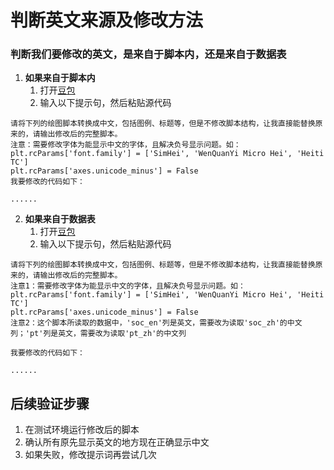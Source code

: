
 # 判断英文来源及修改方法

### 判断我们要修改的英文，是来自于脚本内，还是来自于数据表

1. **如果来自于脚本内**
   1. 打开[豆包](https://www.doubao.com/chat/)
   2. 输入以下提示句，然后粘贴源代码
```
请将下列的绘图脚本转换成中文，包括图例、标题等，但是不修改脚本结构，让我直接能替换原来的，请输出修改后的完整脚本。
注意：需要修改字体为能显示中文的字体，且解决负号显示问题。如：
plt.rcParams['font.family'] = ['SimHei', 'WenQuanYi Micro Hei', 'Heiti TC']
plt.rcParams['axes.unicode_minus'] = False
我要修改的代码如下：

......

```

2. **如果来自于数据表**
   1. 打开[豆包](https://www.doubao.com/chat/)
   2. 输入以下提示句，然后粘贴源代码
```
请将下列的绘图脚本转换成中文，包括图例、标题等，但是不修改脚本结构，让我直接能替换原来的，请输出修改后的完整脚本。
注意1：需要修改字体为能显示中文的字体，且解决负号显示问题。如：
plt.rcParams['font.family'] = ['SimHei', 'WenQuanYi Micro Hei', 'Heiti TC']
plt.rcParams['axes.unicode_minus'] = False
注意2：这个脚本所读取的数据中，'soc_en'列是英文，需要改为读取'soc_zh'的中文列；'pt'列是英文，需要改为读取'pt_zh'的中文列

我要修改的代码如下：

......

```

## 后续验证步骤
1. 在测试环境运行修改后的脚本
2. 确认所有原先显示英文的地方现在正确显示中文
3. 如果失败，修改提示词再尝试几次


   
   
